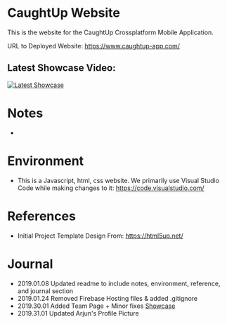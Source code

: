 # CaughtUp Website

This is the website for the CaughtUp Crossplatform Mobile Application. 

URL to Deployed Website: https://www.caughtup-app.com/

## Latest Showcase Video: 
[![Latest Showcase](https://img.youtube.com/vi/LMfPok8pVs0/0.jpg)](https://www.youtube.com/watch?v=LMfPok8pVs0)

# Notes
- 

# Environment
- This is a Javascript, html, css website. We primarily use Visual Studio Code while making changes to it: https://code.visualstudio.com/

# References
- Initial Project Template Design From: https://html5up.net/

# Journal
- 2019.01.08 Updated readme to include notes, environment, reference, and journal section
- 2019.01.24 Removed Firebase Hosting files & added .gitignore
- 2019.30.01 Added Team Page + Minor fixes [Showcase](https://www.youtube.com/watch?v=LMfPok8pVs0&feature=youtu.be)
- 2019.31.01 Updated Arjun's Profile Picture
